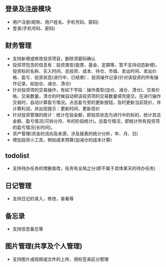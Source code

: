<!--
 * @Author: Vincent
 * @Date: 2021-12-16 16:01:47
 * @LastEditTime: 2022-01-17 10:03:27
 * @LastEditors: Vincent
 * @Description:需求分析
-->

## 登录及注册模块

- 用户注册(昵称、用户姓名、手机号码、密码)
- 登录(手机号码、密码)

## 财务管理

- 支持新增或修改投资项目，删除须密码确认
- 投资项包含的信息有：投资类型(股票、基金、定期等，暂不支持动态新增)、投资标的名称、买入时间、总投资、成本、持仓、市值、卖出时间、卖出价格、盈亏、投资状态(进行中、已结束)`、投资操作记录(针对该投资的所有操作记录，如加仓、减仓、清仓)
- 针对投资项的交易操作，有如下字段：操作类型(加仓、减仓、清仓)、交易价格、交易数量，清仓的时候自动把该投资项的交易数量填充提交。在进行操作交易时，自动计算盈亏情况。点击盈亏旁的更新按钮，及时更新当前现价，并计算利润，并出现提示：更新时间、更新现价
- 针对投资管理的统计：统计在投金额，即投资状态为进行中的标的，统计其总金额、盈亏情况(可拆分月、年的阶段统计)。总盈亏情况，即统计所有投资项的盈亏情况(长时间)。
- 资产管理(资金的流向及来源，涉及报表的统计分析，年、月、日)
- 增加投资小工具，例如成本预算(加减仓的成本计算)

## todolist

- 支持待办任务的增删查改，任务有全局之分(即不属于具体某天的待办任务)

## 日记管理

- 支持日记的录入，修改，查看等

## 备忘录

- 支持信息备忘等

## 图片管理(共享及个人管理)

- 支持图片或视频或文件的上传，用标签来区分管理
